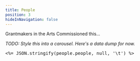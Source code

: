 ```yaml
---
title: People
position: 3
hideInNavigation: false
---
```


Grantmakers in the Arts Commissioned this…

_TODO: Style this into a carousel. Here's a data dump for now._

<pre style="overflow-x: scroll">
<%= JSON.stringify(people.people, null, '\t') %>
</pre>
